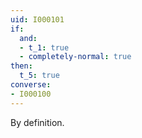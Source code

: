 ```yaml
---
uid: I000101
if:
  and:
  - t_1: true
  - completely-normal: true
then:
  t_5: true
converse:
- I000100
---
```

By definition.

